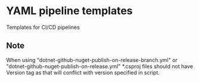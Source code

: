 # YAML pipeline templates
Templates for CI/CD pipelines


## Note
When using "dotnet-github-nuget-publish-on-release-branch.yml" or "dotnet-github-nuget-publish-on-release.yml" \*.csproj files should not have Version tag as that will conflict with version specified in script.
